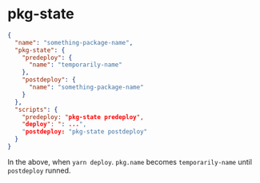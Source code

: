 # pkg-state

```json
{
  "name": "something-package-name",
  "pkg-state": {
    "predeploy": {
      "name": "temporarily-name"
    },
    "postdeploy": {
      "name": "something-package-name"
    }
  },
  "scripts": {
    "predeploy: "pkg-state predeploy",
    "deploy": ": ...",
    "postdeploy: "pkg-state postdeploy"
  }
}
```

In the above, when `yarn deploy`. `pkg.name` becomes `temporarily-name` until `postdeploy` runned.
